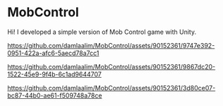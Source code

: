 # MobControl
Hi! I developed a simple version of Mob Control game with Unity.

https://github.com/damlaalim/MobControl/assets/90152361/9747e392-0951-422a-afc6-5aecd78a7cc1


https://github.com/damlaalim/MobControl/assets/90152361/9867dc20-1522-45e9-9f4b-6c1ad9644707


https://github.com/damlaalim/MobControl/assets/90152361/3d80ce07-bc87-44b0-ae61-f509748a78ce
